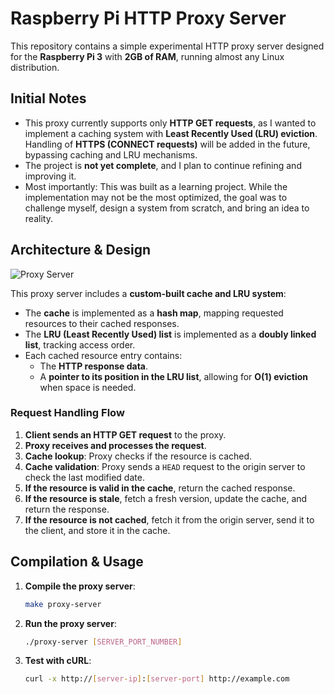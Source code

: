 # Raspberry Pi HTTP Proxy Server

This repository contains a simple experimental HTTP proxy server designed for the **Raspberry Pi 3** with **2GB of RAM**, running almost any Linux distribution.

## Initial Notes

- This proxy currently supports only **HTTP GET requests**, as I wanted to implement a caching system with **Least Recently Used (LRU) eviction**. Handling of **HTTPS (CONNECT requests)** will be added in the future, bypassing caching and LRU mechanisms.
- The project is **not yet complete**, and I plan to continue refining and improving it.
- Most importantly: This was built as a learning project. While the implementation may not be the most optimized, the goal was to challenge myself, design a system from scratch, and bring an idea to reality.

## Architecture & Design

![Proxy Server](https://github.com/user-attachments/assets/ae0735d5-3ce1-483e-9fbe-bff303b6bd12)

This proxy server includes a **custom-built cache and LRU system**:

- The **cache** is implemented as a **hash map**, mapping requested resources to their cached responses.
- The **LRU (Least Recently Used) list** is implemented as a **doubly linked list**, tracking access order.
- Each cached resource entry contains:
  - The **HTTP response data**.
  - A **pointer to its position in the LRU list**, allowing for **O(1) eviction** when space is needed.

### Request Handling Flow

1. **Client sends an HTTP GET request** to the proxy.
2. **Proxy receives and processes the request**.
3. **Cache lookup**: Proxy checks if the resource is cached.
4. **Cache validation**: Proxy sends a `HEAD` request to the origin server to check the last modified date.
5. **If the resource is valid in the cache**, return the cached response.
6. **If the resource is stale**, fetch a fresh version, update the cache, and return the response.
7. **If the resource is not cached**, fetch it from the origin server, send it to the client, and store it in the cache.

## Compilation & Usage

1. **Compile the proxy server**:
   ```sh
   make proxy-server
   ```
2. **Run the proxy server**:
   ```sh
   ./proxy-server [SERVER_PORT_NUMBER]
   ```
3. **Test with cURL**:
   ```sh
   curl -x http://[server-ip]:[server-port] http://example.com
   ```
